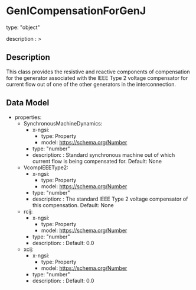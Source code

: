 # GenICompensationForGenJ
type: "object"
description : >
## Description
This class provides the resistive and reactive components of compensation for the generator associated with the IEEE Type 2 voltage compensator for current flow out of one of the other generators in the interconnection.

## Data Model
  - properties:
    - SynchronousMachineDynamics:
      - x-ngsi:
        - type: Property
        - model: https://schema.org/Number
      - type: "number"
      - description: : Standard synchronous machine out of which current flow is being compensated for. Default: None
    - VcompIEEEType2:
      - x-ngsi:
        - type: Property
        - model: https://schema.org/Number
      - type: "number"
      - description: : The standard IEEE Type 2 voltage compensator of this compensation. Default: None
    - rcij:
      - x-ngsi:
        - type: Property
        - model: https://schema.org/Number
      - type: "number"
      - description: :  Default: 0.0
    - xcij:
      - x-ngsi:
        - type: Property
        - model: https://schema.org/Number
      - type: "number"
      - description: :  Default: 0.0
